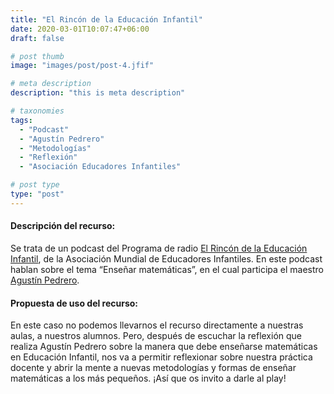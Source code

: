 ```yaml
---
title: "El Rincón de la Educación Infantil"
date: 2020-03-01T10:07:47+06:00
draft: false

# post thumb
image: "images/post/post-4.jfif"

# meta description
description: "this is meta description"

# taxonomies
tags:
  - "Podcast"
  - "Agustín Pedrero"
  - "Metodologías"
  - "Reflexión"
  - "Asociación Educadores Infantiles"

# post type
type: "post"
---
```

#### Descripción del recurso:  
Se trata de un podcast del Programa de radio [El Rincón de la Educación Infantil](https://www.ivoox.com/015-el-rincon-educacion-infantil-audios-mp3_rf_12086369_1.html), de la Asociación Mundial de Educadores Infantiles. En este podcast hablan sobre el tema “Enseñar matemáticas”, en el cual participa el maestro [Agustín Pedrero](http://datos.bne.es/persona/XX1797369.html).

#### Propuesta de uso del recurso:
En este caso no podemos llevarnos el recurso directamente a nuestras aulas, a nuestros alumnos. Pero, después de escuchar la reflexión que realiza Agustín Pedrero sobre la manera que debe enseñarse matemáticas en Educación Infantil, nos va a permitir reflexionar sobre nuestra práctica docente y abrir la mente a nuevas metodologías y formas de enseñar matemáticas a los más pequeños. ¡Así que os invito a darle al play!
